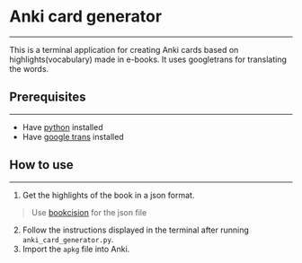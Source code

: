 # Anki card generator
---
This is a terminal application for creating Anki cards based on highlights(vocabulary) made in e-books.
It uses googletrans for translating the words.

## Prerequisites
---
- Have [python](https://www.python.org/downloads/) installed
- Have [google trans](https://pypi.org/project/googletrans/) installed

## How to use
---
1. Get the highlights of the book in a json format.
> Use [bookcision](https://readwise.io/bookcision) for the json file 
2. Follow the instructions displayed in the terminal after running `anki_card_generator.py`.
3. Import the `apkg` file into Anki.
